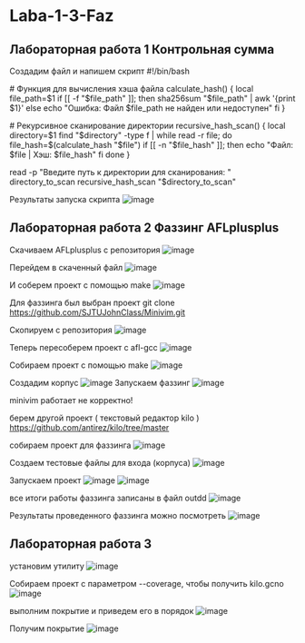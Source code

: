 # Laba-1-3-Faz
## Лабораторная работа 1 Контрольная сумма 

Создадим файл и напишем скрипт
#!/bin/bash

\# Функция для вычисления хэша файла
calculate_hash() {
    local file_path=$1
    if [[ -f "$file_path" ]]; then
        sha256sum "$file_path" | awk '{print $1}'
    else
        echo "Ошибка: Файл $file_path не найден или недоступен"
    fi
}

\# Рекурсивное сканирование директории
recursive_hash_scan() {
    local directory=$1
    find "$directory" -type f | while read -r file; do
        file_hash=$(calculate_hash "$file")
        if [[ -n "$file_hash" ]]; then
            echo "Файл: $file | Хэш: $file_hash"
        fi
    done
}

read -p "Введите путь к директории для сканирования: " directory_to_scan
recursive_hash_scan "$directory_to_scan"

Результаты запуска скрипта
![image](https://github.com/user-attachments/assets/7840571a-a9af-4fb2-b094-a85b720be2cd)

## Лабораторная работа 2 Фаззинг AFLplusplus
Скачиваем AFLplusplus c репозитория 
![image](https://github.com/user-attachments/assets/4b1475f5-6d07-42e7-9d7c-ba2da6389135)

Перейдем в  скаченный файл 
![image](https://github.com/user-attachments/assets/07a10433-7d4f-473c-abc2-1e69f2955bf7)


И соберем проект с помощью make 
![image](https://github.com/user-attachments/assets/240d7976-a420-41e1-bc3c-f5285133725d)


Для фаззинга был выбран проект git clone https://github.com/SJTUJohnClass/Minivim.git

Скопируем с репозитория 
![image](https://github.com/user-attachments/assets/f8420e85-849e-4c79-af9c-4ab0c8795f86)


Теперь пересоберем проект с afl-gcc
![image](https://github.com/user-attachments/assets/8ffb994d-c53e-4e96-9345-e40a5f73e57c)

Собираем проект с помощью make
![image](https://github.com/user-attachments/assets/b5331102-54c3-469e-a335-a3bba6cb0fab)

Создадим корпус
![image](https://github.com/user-attachments/assets/72442c10-547f-4866-94ff-f43e4f157759)
Запускаем фаззинг
![image](https://github.com/user-attachments/assets/8b960d7c-9d9b-452a-a489-748f5e665bc8)

minivim работает не корректно!

берем другой проект ( текстовый редактор kilo ) 
https://github.com/antirez/kilo/tree/master

собираем проект для фаззинга 
![image](https://github.com/user-attachments/assets/2de835c9-4843-4890-8dfb-6af5b8d6372b)

Cоздаем тестовые файлы для входа (корпуса)
![image](https://github.com/user-attachments/assets/633013d5-eb43-457c-9873-e411dd9ff32b)

Запускаем проект
![image](https://github.com/user-attachments/assets/d00399e4-5d63-4a30-ba1f-8fd664ec8f24)
![image](https://github.com/user-attachments/assets/f8c1c540-8123-4a4d-b091-56fd351d38a9)

все итоги работы фаззинга записаны в файл outdd
![image](https://github.com/user-attachments/assets/e15088f4-af59-4a2e-aaa1-c6f0ea28387f)

Результаты проведенного фаззинга можно посмотреть 
![image](https://github.com/user-attachments/assets/6ca95156-d2db-4124-a6f9-fae52bfb7cc9)

## Лабораторная работа 3 
установим утилиту 
![image](https://github.com/user-attachments/assets/92ab2b9d-149c-4cce-a7d4-12469758f184)

Собираем проект с параметром --coverage, чтобы получить kilo.gcno
![image](https://github.com/user-attachments/assets/c08b89e1-7b26-4a71-8be3-c947a1fa4fb4)

выполним покрытие и приведем его в порядок 
![image](https://github.com/user-attachments/assets/8778b301-ed4f-49e9-9e5a-0ed1d0cafcdd)

Получим покрытие 
![image](https://github.com/user-attachments/assets/c2d94093-6d98-45c2-bcec-2661239800f1)


